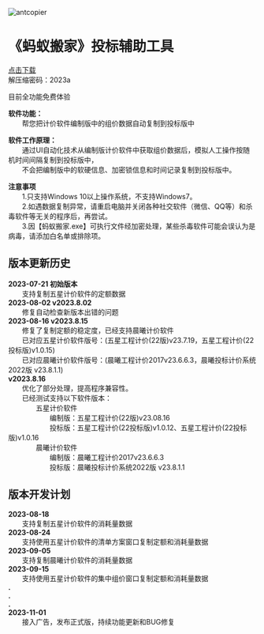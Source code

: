 ![antcopier](https://github.com/tenderoffer/antcopier/assets/140397303/c25b4b4e-86be-45fd-a541-0e2855345282)   
# **《蚂蚁搬家》投标辅助工具**

[点击下载](https://raw.githubusercontent.com/tenderoffer/AntCopier/main/蚂蚁搬家投标辅助工具.rar)    
解压缩密码：2023a    

目前全功能免费体验    

**软件功能：**    
&emsp;&emsp;帮您把计价软件编制版中的组价数据自动复制到投标版中   

**软件工作原理：**     
&emsp;&emsp;通过UI自动化技术从编制版计价软件中获取组价数据后，模拟人工操作按随机时间间隔复制到投标版中，     
&emsp;&emsp;不会把编制版中的软硬信息、加密锁信息和时间记录复制到投标版中。    

**注意事项**   
&emsp;&emsp;1.只支持Windows 10以上操作系统，不支持Windows7。    
&emsp;&emsp;2.如遇数据复制异常，请重启电脑并关闭各种社交软件（微信、QQ等）和杀毒软件等无关的程序后，再尝试。   
&emsp;&emsp;3.因【蚂蚁搬家.exe】可执行文件经加密处理，某些杀毒软件可能会误认为是病毒，请添加白名单或排除项。   

## 版本更新历史
**2023-07-21 初始版本**    
&emsp;&emsp;支持复制五星计价软件的定额数据    
**2023-08-02 v2023.8.02**    
&emsp;&emsp;修复自动检查新版本出错的问题   
**2023-08-16 v2023.8.15**    
&emsp;&emsp;修复了复制定额的稳定度，已经支持晨曦计价软件    
&emsp;&emsp;已对应五星计价软件版号：(五星工程计价(22版)v23.7.19，五星工程计价(22投标版)v1.0.15)    
&emsp;&emsp;已对应晨曦计价软件版号：(晨曦工程计价2017v23.6.6.3，晨曦投标计价系统2022版 v23.8.1.1)  
**v2023.8.16**     
&emsp;&emsp;优化了部分处理，提高程序兼容性。    
&emsp;&emsp;已经测试支持以下软件版本：    
&emsp;&emsp;&emsp;&emsp;五星计价软件    
&emsp;&emsp;&emsp;&emsp;&emsp;&emsp;编制版：五星工程计价(22版)v23.08.16    
&emsp;&emsp;&emsp;&emsp;&emsp;&emsp;投标版：五星工程计价(22投标版)v1.0.12、五星工程计价(22投标版)v1.0.16    
&emsp;&emsp;&emsp;&emsp;晨曦计价软件    
&emsp;&emsp;&emsp;&emsp;&emsp;&emsp;编制版：晨曦工程计价2017v23.6.6.3    
&emsp;&emsp;&emsp;&emsp;&emsp;&emsp;投标版：晨曦投标计价系统2022版 v23.8.1.1     
    
## 版本开发计划
**2023-08-18**    
&emsp;&emsp;支持复制五星计价软件的消耗量数据    
**2023-08-24**    
&emsp;&emsp;支持使用五星计价软件的清单方案窗口复制定额和消耗量数据   
**2023-09-05**    
&emsp;&emsp;支持复制晨曦计价软件的消耗量数据     
**2023-09-15**     
&emsp;&emsp;支持使用五星计价软件的集中组价窗口复制定额和消耗量数据     
**.**    
**.**    
**.**    
**2023-11-01**    
&emsp;&emsp;接入广告，发布正式版，持续功能更新和BUG修复       






